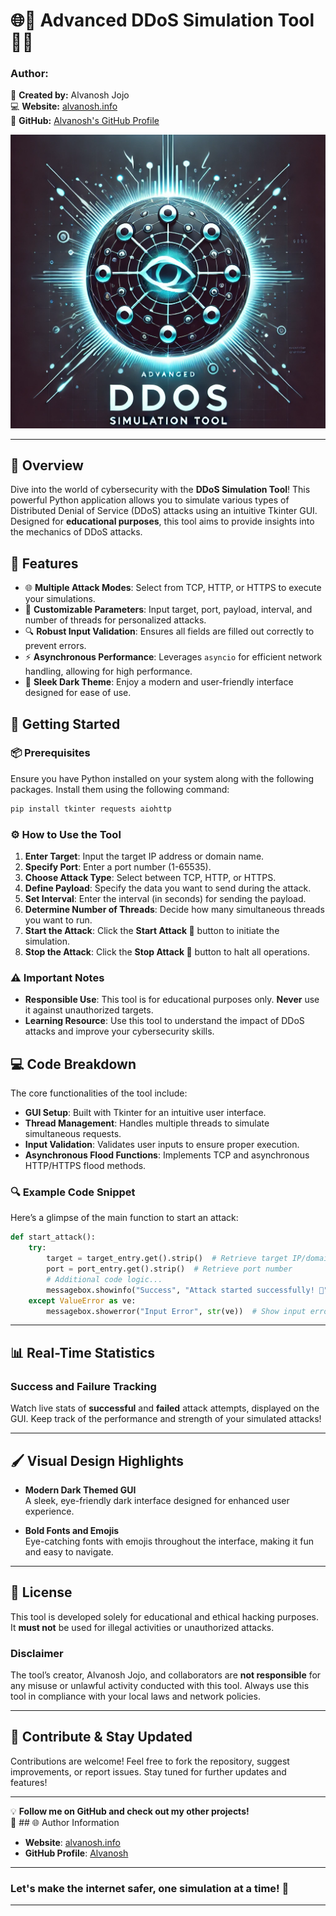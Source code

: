 # 🌐🚀 **Advanced DDoS Simulation Tool** 🚀🌐

### **Author:**  
👤 **Created by:** Alvanosh Jojo  
💻 **Website:** [alvanosh.info](https://alvanosh.info/)  
🐙 **GitHub:** [Alvanosh's GitHub Profile](https://github.com/Alvanosh)

![description](https://github.com/Alvanosh/DDoS-Simulation-Tool/blob/main/ddos%20logo.png?raw=true)

---


## 🌟 Overview
Dive into the world of cybersecurity with the **DDoS Simulation Tool**! This powerful Python application allows you to simulate various types of Distributed Denial of Service (DDoS) attacks using an intuitive Tkinter GUI. Designed for **educational purposes**, this tool aims to provide insights into the mechanics of DDoS attacks.

## 🎨 Features
- 🌐 **Multiple Attack Modes**: Select from TCP, HTTP, or HTTPS to execute your simulations.
- 🔄 **Customizable Parameters**: Input target, port, payload, interval, and number of threads for personalized attacks.
- 🔍 **Robust Input Validation**: Ensures all fields are filled out correctly to prevent errors.
- ⚡ **Asynchronous Performance**: Leverages `asyncio` for efficient network handling, allowing for high performance.
- 🌙 **Sleek Dark Theme**: Enjoy a modern and user-friendly interface designed for ease of use.

## 🚀 Getting Started

### 📦 Prerequisites
Ensure you have Python installed on your system along with the following packages. Install them using the following command:

```bash
pip install tkinter requests aiohttp
```

### ⚙️ How to Use the Tool
1. **Enter Target**: Input the target IP address or domain name.
2. **Specify Port**: Enter a port number (1-65535).
3. **Choose Attack Type**: Select between TCP, HTTP, or HTTPS.
4. **Define Payload**: Specify the data you want to send during the attack.
5. **Set Interval**: Enter the interval (in seconds) for sending the payload.
6. **Determine Number of Threads**: Decide how many simultaneous threads you want to run.
7. **Start the Attack**: Click the **Start Attack 🚀** button to initiate the simulation.
8. **Stop the Attack**: Click the **Stop Attack 🛑** button to halt all operations.

### ⚠️ Important Notes
- **Responsible Use**: This tool is for educational purposes only. **Never** use it against unauthorized targets.
- **Learning Resource**: Use this tool to understand the impact of DDoS attacks and improve your cybersecurity skills.

## 💻 Code Breakdown
The core functionalities of the tool include:
- **GUI Setup**: Built with Tkinter for an intuitive user interface.
- **Thread Management**: Handles multiple threads to simulate simultaneous requests.
- **Input Validation**: Validates user inputs to ensure proper execution.
- **Asynchronous Flood Functions**: Implements TCP and asynchronous HTTP/HTTPS flood methods.

### 🔍 Example Code Snippet
Here’s a glimpse of the main function to start an attack:

```python
def start_attack():
    try:
        target = target_entry.get().strip()  # Retrieve target IP/domain
        port = port_entry.get().strip()  # Retrieve port number
        # Additional code logic...
        messagebox.showinfo("Success", "Attack started successfully! 🚀")
    except ValueError as ve:
        messagebox.showerror("Input Error", str(ve))  # Show input error
```  
---

## **📊 Real-Time Statistics**
### **Success and Failure Tracking**  
Watch live stats of **successful** and **failed** attack attempts, displayed on the GUI. Keep track of the performance and strength of your simulated attacks!

---

## **🖌️ Visual Design Highlights**
- **Modern Dark Themed GUI**  
  A sleek, eye-friendly dark interface designed for enhanced user experience.
  
- **Bold Fonts and Emojis**  
  Eye-catching fonts with emojis throughout the interface, making it fun and easy to navigate.

---

## **📜 License**
This tool is developed solely for educational and ethical hacking purposes. It **must not** be used for illegal activities or unauthorized attacks.

### **Disclaimer**  
The tool’s creator, Alvanosh Jojo, and collaborators are **not responsible** for any misuse or unlawful activity conducted with this tool. Always use this tool in compliance with your local laws and network policies.

---

## **🌟 Contribute & Stay Updated**
Contributions are welcome! Feel free to fork the repository, suggest improvements, or report issues. Stay tuned for further updates and features!

---

💡 **Follow me on GitHub and check out my other projects!**  
👾 ## 🌐 Author Information
- **Website**: [alvanosh.info](https://alvanosh.info/)
- **GitHub Profile**: [Alvanosh](https://github.com/Alvanosh)

---

### **Let's make the internet safer, one simulation at a time!** 🔐

---
